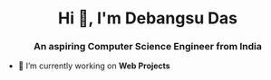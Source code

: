 <h1 align="center">Hi 👋, I'm Debangsu Das</h1>
<h3 align="center">An aspiring Computer Science Engineer from India</h3>


- 🔭 I’m currently working on **Web Projects**

                                
                    
